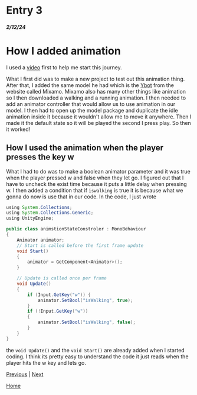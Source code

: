 # Entry 3
##### 2/12/24

# How I added animation

I used a [video](https://youtu.be/FF6kezDQZ7s?list=TLPQMTEwMjIwMjSsCN0sWIbRhQ) first to help me start this journey.

What I first did was to make a new project to test out this animation thing. After that, I added the same model he had which is the [Ybot](https://www.mixamo.com/#/?page=1&query=Ybot&type=Character) from the website called Mixamo. Mixamo also has many other things like animation so I then downloaded a walking and a running animation. I then needed to add an animator controller that would allow us to use animation in our model. I then had to open up the model package and duplicate the idle animation inside it because it wouldn't allow me to move it anywhere. Then I made it the default state so it will be played the second I press play. So then it worked!

## How I used the animation when the player presses the key w

What I had to do was to make a boolean animator parameter and it was true when the player pressed w and false when they let go. I figured out that I have to uncheck the exist time because it puts a little delay when pressing w. I then added a condition that if `iswalking` is true it is because what we gonna do now is use that in our code. In the code, I just wrote   

```java
using System.Collections;
using System.Collections.Generic;
using UnityEngine;

public class animstionStateConstroler : MonoBehaviour
{
    Animator animator;
    // Start is called before the first frame update
    void Start()
    {
        animator = GetComponent<Animator>();
    }

    // Update is called once per frame
    void Update()
    {
        if (Input.GetKey("w")) {
            animator.SetBool("isWalking", true);
        }
        if (!Input.GetKey("w"))
        {
            animator.SetBool("isWalking", false);
        }
    }
}
```
the `void Update()` and the `void Start()` are already added when I started coding. I think its pretty easy to understand the code it just reads when the player hits the w key and lets go. 

[Previous](entry02.md) | [Next](entry04.md)

[Home](../README.md)
